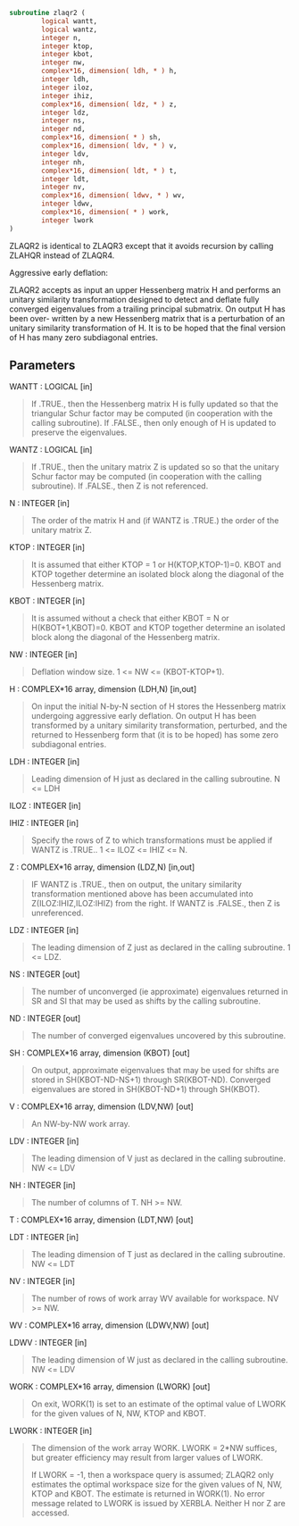 ```fortran
subroutine zlaqr2 (
        logical wantt,
        logical wantz,
        integer n,
        integer ktop,
        integer kbot,
        integer nw,
        complex*16, dimension( ldh, * ) h,
        integer ldh,
        integer iloz,
        integer ihiz,
        complex*16, dimension( ldz, * ) z,
        integer ldz,
        integer ns,
        integer nd,
        complex*16, dimension( * ) sh,
        complex*16, dimension( ldv, * ) v,
        integer ldv,
        integer nh,
        complex*16, dimension( ldt, * ) t,
        integer ldt,
        integer nv,
        complex*16, dimension( ldwv, * ) wv,
        integer ldwv,
        complex*16, dimension( * ) work,
        integer lwork
)
```

ZLAQR2 is identical to ZLAQR3 except that it avoids
recursion by calling ZLAHQR instead of ZLAQR4.

Aggressive early deflation:

ZLAQR2 accepts as input an upper Hessenberg matrix
H and performs an unitary similarity transformation
designed to detect and deflate fully converged eigenvalues from
a trailing principal submatrix.  On output H has been over-
written by a new Hessenberg matrix that is a perturbation of
an unitary similarity transformation of H.  It is to be
hoped that the final version of H has many zero subdiagonal
entries.

## Parameters
WANTT : LOGICAL [in]
> If .TRUE., then the Hessenberg matrix H is fully updated
> so that the triangular Schur factor may be
> computed (in cooperation with the calling subroutine).
> If .FALSE., then only enough of H is updated to preserve
> the eigenvalues.

WANTZ : LOGICAL [in]
> If .TRUE., then the unitary matrix Z is updated so
> so that the unitary Schur factor may be computed
> (in cooperation with the calling subroutine).
> If .FALSE., then Z is not referenced.

N : INTEGER [in]
> The order of the matrix H and (if WANTZ is .TRUE.) the
> order of the unitary matrix Z.

KTOP : INTEGER [in]
> It is assumed that either KTOP = 1 or H(KTOP,KTOP-1)=0.
> KBOT and KTOP together determine an isolated block
> along the diagonal of the Hessenberg matrix.

KBOT : INTEGER [in]
> It is assumed without a check that either
> KBOT = N or H(KBOT+1,KBOT)=0.  KBOT and KTOP together
> determine an isolated block along the diagonal of the
> Hessenberg matrix.

NW : INTEGER [in]
> Deflation window size.  1 <= NW <= (KBOT-KTOP+1).

H : COMPLEX\*16 array, dimension (LDH,N) [in,out]
> On input the initial N-by-N section of H stores the
> Hessenberg matrix undergoing aggressive early deflation.
> On output H has been transformed by a unitary
> similarity transformation, perturbed, and the returned
> to Hessenberg form that (it is to be hoped) has some
> zero subdiagonal entries.

LDH : INTEGER [in]
> Leading dimension of H just as declared in the calling
> subroutine.  N <= LDH

ILOZ : INTEGER [in]

IHIZ : INTEGER [in]
> Specify the rows of Z to which transformations must be
> applied if WANTZ is .TRUE.. 1 <= ILOZ <= IHIZ <= N.

Z : COMPLEX\*16 array, dimension (LDZ,N) [in,out]
> IF WANTZ is .TRUE., then on output, the unitary
> similarity transformation mentioned above has been
> accumulated into Z(ILOZ:IHIZ,ILOZ:IHIZ) from the right.
> If WANTZ is .FALSE., then Z is unreferenced.

LDZ : INTEGER [in]
> The leading dimension of Z just as declared in the
> calling subroutine.  1 <= LDZ.

NS : INTEGER [out]
> The number of unconverged (ie approximate) eigenvalues
> returned in SR and SI that may be used as shifts by the
> calling subroutine.

ND : INTEGER [out]
> The number of converged eigenvalues uncovered by this
> subroutine.

SH : COMPLEX\*16 array, dimension (KBOT) [out]
> On output, approximate eigenvalues that may
> be used for shifts are stored in SH(KBOT-ND-NS+1)
> through SR(KBOT-ND).  Converged eigenvalues are
> stored in SH(KBOT-ND+1) through SH(KBOT).

V : COMPLEX\*16 array, dimension (LDV,NW) [out]
> An NW-by-NW work array.

LDV : INTEGER [in]
> The leading dimension of V just as declared in the
> calling subroutine.  NW <= LDV

NH : INTEGER [in]
> The number of columns of T.  NH >= NW.

T : COMPLEX\*16 array, dimension (LDT,NW) [out]

LDT : INTEGER [in]
> The leading dimension of T just as declared in the
> calling subroutine.  NW <= LDT

NV : INTEGER [in]
> The number of rows of work array WV available for
> workspace.  NV >= NW.

WV : COMPLEX\*16 array, dimension (LDWV,NW) [out]

LDWV : INTEGER [in]
> The leading dimension of W just as declared in the
> calling subroutine.  NW <= LDV

WORK : COMPLEX\*16 array, dimension (LWORK) [out]
> On exit, WORK(1) is set to an estimate of the optimal value
> of LWORK for the given values of N, NW, KTOP and KBOT.

LWORK : INTEGER [in]
> The dimension of the work array WORK.  LWORK = 2\*NW
> suffices, but greater efficiency may result from larger
> values of LWORK.
> 
> If LWORK = -1, then a workspace query is assumed; ZLAQR2
> only estimates the optimal workspace size for the given
> values of N, NW, KTOP and KBOT.  The estimate is returned
> in WORK(1).  No error message related to LWORK is issued
> by XERBLA.  Neither H nor Z are accessed.
